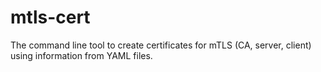 # mtls-cert

The command line tool to create certificates for mTLS (CA, server, client) using information from YAML files.
